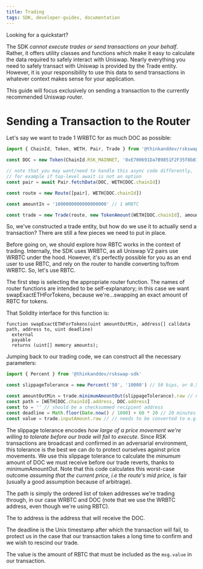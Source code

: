 ```yaml
---
title: Trading
tags: SDK, developer-guides, documentation
---
```


Looking for a <Link to='/docs/v2/javascript-SDK/quick-start'>quickstart</Link>?

The SDK _cannot execute trades or send transactions on your behalf_. Rather, it offers utility classes and functions which make it easy to calculate the data required to safely interact with Uniswap. Nearly everything you need to safely transact with Uniswap is provided by the <Link to='/docs/v2/SDK/trade'>Trade</Link> entity. However, it is your responsibility to use this data to send transactions in whatever context makes sense for your application.

This guide will focus exclusively on sending a transaction to the <Link to='/docs/v2/smart-contracts/router02'>currently recommended Uniswap router</Link>.

# Sending a Transaction to the Router

Let's say we want to trade 1 WRBTC for as much DOC as possible:

```typescript
import { ChainId, Token, WETH, Pair, Trade } from '@thinkanddev/rskswap-sdk'

const DOC = new Token(ChainId.RSK_MAINNET, '0xE700691Da7B9851F2F35f8b8182C69C53ccad9DB', 18)

// note that you may want/need to handle this async code differently,
// for example if top-level await is not an option
const pair = await Pair.fetchData(DOC, WETH[DOC.chainId])

const route = new Route([pair], WETH[DOC.chainId])

const amountIn = '1000000000000000000' // 1 WRBTC

const trade = new Trade(route, new TokenAmount(WETH[DOC.chainId], amountIn), TradeType.EXACT_INPUT)
```

So, we've constructed a trade entity, but how do we use it to actually send a transaction? There are still a few pieces we need to put in place.

Before going on, we should explore how RBTC works in the context of trading. Internally, the SDK uses WRBTC, as all Uniswap V2 pairs use WRBTC under the hood. However, it's perfectly possible for you as an end user to use RBTC, and rely on the router to handle converting to/from WRBTC. So, let's use RBTC.

The first step is selecting the appropriate router function. The names of router functions are intended to be self-explanatory; in this case we want <Link to='/docs/v2/smart-contracts/router02/#swapexactethfortokens'>swapExactETHForTokens</Link>, because we're...swapping an exact amount of RBTC for tokens.

That Solidity interface for this function is:

```solidity
function swapExactETHForTokens(uint amountOutMin, address[] calldata path, address to, uint deadline)
  external
  payable
  returns (uint[] memory amounts);
```

Jumping back to our trading code, we can construct all the necessary parameters:

```typescript
import { Percent } from '@thinkanddev/rskswap-sdk'

const slippageTolerance = new Percent('50', '10000') // 50 bips, or 0.50%

const amountOutMin = trade.minimumAmountOut(slippageTolerance).raw // needs to be converted to e.g. hex
const path = [WETH[DOC.chainId].address, DOC.address]
const to = '' // should be a checksummed recipient address
const deadline = Math.floor(Date.now() / 1000) + 60 * 20 // 20 minutes from the current Unix time
const value = trade.inputAmount.raw // // needs to be converted to e.g. hex
```

The slippage tolerance encodes _how large of a price movement we're willing to tolerate before our trade will fail to execute_. Since RSK transactions are broadcast and confirmed in an adversarial environment, this tolerance is the best we can do to protect ourselves against price movements. We use this slippage tolerance to calculate the _minumum_ amount of DOC we must receive before our trade reverts, thanks to <Link to='/docs/v2/SDK/trade/#minimumamountout-since-204'>minimumAmountOut</Link>. Note that this code calculates this worst-case outcome _assuming that the current price, i.e the route's mid price,_ is fair (usually a good assumption because of arbitrage).

The path is simply the ordered list of token addresses we're trading through, in our case WRBTC and DOC (note that we use the WRBTC address, even though we're using RBTC). 

The to address is the address that will receive the DOC.

The deadline is the Unix timestamp after which the transaction will fail, to protect us in the case that our transaction takes a long time to confirm and we wish to rescind our trade.

The value is the amount of RBTC that must be included as the `msg.value` in our transaction.
